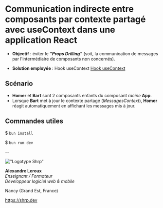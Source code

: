 # Communication indirecte entre composants par contexte partagé avec useContext dans une application React

- __Objectif__ : éviter le ___"Props Drilling"___ (soit, la communication de messages par l'intermédiaire de composants non concernés).

- __Solution employée__ : Hook useContext [Hook useContext](https://react.dev/reference/react/useContext)

## Scénario

- __Homer__ et __Bart__ sont 2 composants enfants du composant _racine_ __App__.
- Lorsque __Bart__ met à jour le contexte partagé (_MessagesContext_), __Homer__ réagit automatiquement en affichant les messages mis à jour.

## Commandes utiles

$ `bun install`

$ `bun run dev`

--

!["Logotype Shrp"](https://sherpa.one/images/sherpa-logotype.png)

__Alexandre Leroux__  
_Enseignant / Formateur_  
_Développeur logiciel web & mobile_

Nancy (Grand Est, France)

<https://shrp.dev>

